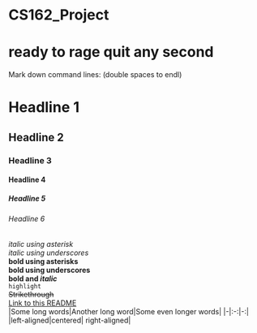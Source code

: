 # CS162_Project
# ready to rage quit any second 
Mark down command lines: (double spaces to endl)
# Headline 1
## Headline 2
### Headline 3
#### Headline 4
##### Headline 5
###### Headline 6
*italic using  asterisk*  
_italic using underscores_  
**bold using asterisks**  
__bold using underscores__  
**bold and _italic_**  
`highlight`  
~~Strikethrough~~  
[Link to this README](https://github.com/spookyfiish/CS162_Project/edit/master/README.md)  
|Some long words|Another long word|Some even longer words|
|-|:-:|-:|
|left-aligned|centered| right-aligned|
